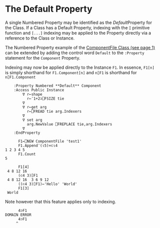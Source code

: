 # The Default Property

A single Numbered Property may be identified as the *Default*Property for the Class. If a Class has a Default Property, indexing with the `⌷` primitive function and `[...]` indexing may be applied to the Property directly via a reference to the Class or Instance.

The Numbered Property example of the [ComponentFile Class](component-file-class-example.md)[ (see page 1)](component-file-class-example.md) can be extended by adding the control word `Default` to the `:Property` statement for the `Component` Property.

Indexing may now be applied directly to the Instance `F1`. In essence, `F1[n]` is simply shorthand for `F1.Component[n]` and `n⌷F1` is shorthand for `n⌷F1.Component`
```apl
    :Property Numbered **Default** Component
    :Access Public Instance
        ∇ r←shape
          r←¯1+2⊃⎕FSIZE tie
        ∇
        ∇ r←get arg
          r←⎕FREAD tie arg.Indexers
        ∇
        ∇ set arg
          arg.NewValue ⎕FREPLACE tie,arg.Indexers
        ∇
    :EndProperty
 
      F1←⎕NEW ComponentFile 'test1'
      F1.Append¨(⍳5)×⊂⍳4
1 2 3 4 5
      F1.Count
5
 
      F1[4]
 4 8 12 16
      (⊂4 3)⌷F1
 4 8 12 16  3 6 9 12 
      ((⊂4 3)⌷F1)←'Hello' 'World'
      F1[3]
 World
```

Note however that this feature applies only to indexing.
```apl
      4⊃F1
DOMAIN ERROR
      4⊃F1
     ^
```
